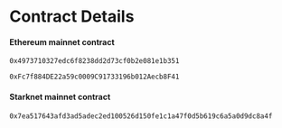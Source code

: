 # Contract Details

#### Ethereum mainnet contract

`0x4973710327edc6f8238dd2d73cf0b2e081e1b351`

`0xFc7f884DE22a59c0009C91733196b012Aecb8F41`

#### Starknet mainnet contract

`0x7ea517643afd3ad5adec2ed100526d150fe1c1a47f0d5b619c6a5a0d9dc8a4f`

